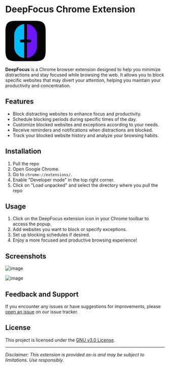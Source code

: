 # DeepFocus Chrome Extension

![Extension Icon](images/icons/icon-128.png)

**DeepFocus** is a Chrome browser extension designed to help you minimize distractions and stay focused while browsing the web. It allows you to block specific websites that may divert your attention, helping you maintain your productivity and concentration.

## Features

- Block distracting websites to enhance focus and productivity.
- Schedule blocking periods during specific times of the day.
- Customize blocked websites and exceptions according to your needs.
- Receive reminders and notifications when distractions are blocked.
- Track your blocked website history and analyze your browsing habits.

## Installation

1. Pull the repo
2. Open Google Chrome.
3. Go to `chrome://extensions/`.
4. Enable "Developer mode" in the top right corner.
5. Click on "Load unpacked" and select the directory where you pull the repo
## Usage

1. Click on the DeepFocus extension icon in your Chrome toolbar to access the popup.
2. Add websites you want to block or specify exceptions.
3. Set up blocking schedules if desired.
4. Enjoy a more focused and productive browsing experience!

## Screenshots

![image](https://github.com/LoukaG/deepfocus/assets/66456642/cd3b1d70-ff8c-4980-a645-1765aecf97d3)

![image](https://github.com/LoukaG/deepfocus/assets/66456642/fc12d6fa-11d9-4c31-8742-5231ceee9682)

## Feedback and Support

If you encounter any issues or have suggestions for improvements, please [open an issue](https://github.com/LoukaG/deepfocus/issues) on our issue tracker.

## License

This project is licensed under the [GNU v3.0 License](LICENSE.md).

---

*Disclaimer: This extension is provided as-is and may be subject to limitations. Use responsibly.*
